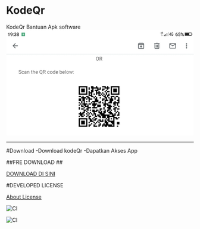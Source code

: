 # KodeQr
KodeQr Bantuan Apk software
![Apps](https://github.com/AppsShop/KodeQr/blob/master/Screenshot_2020-05-24-19-38-50.jpg)

---

#Download
-Download kodeQr
-Dapatkan Akses App

##FRE DOWNLOAD ##

[DOWNLOAD DI SINI](https://itunes.apple.com/en/app/id411206394?mt=8)

#DEVELOPED LICENSE

[About License](https://github.com/AppsShop/KodeQr/blob/master/LICENSE.MD)

![CI](https://github.com/AppsShop/KodeQr/workflows/CI/badge.svg)

<Push>

![CI](https://github.com/AppsShop/KodeQr/workflows/CI/badge.svg/https://github.com/AppsShop/KodeQr/)
